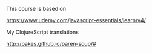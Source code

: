 This course is based on 

https://www.udemy.com/javascript-essentials/learn/v4/

My ClojureScript translations

http://oakes.github.io/paren-soup/#
